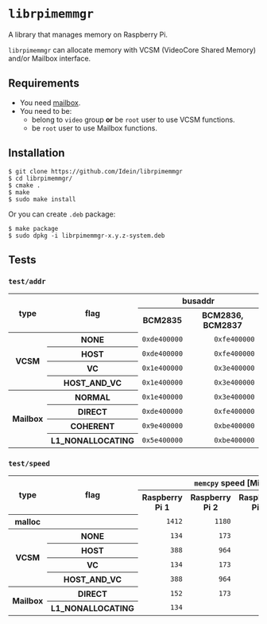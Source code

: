 # `librpimemmgr`

A library that manages memory on Raspberry Pi.

`librpimemmgr` can allocate memory with VCSM (VideoCore Shared Memory) and/or
Mailbox interface.


## Requirements

- You need [mailbox](https://github.com/Terminus-IMRC/mailbox).
- You need to be:
  - belong to `video` group **or** be `root` user to use VCSM functions.
  - be `root` user to use Mailbox functions.


## Installation

```
$ git clone https://github.com/Idein/librpimemmgr
$ cd librpimemmgr/
$ cmake .
$ make
$ sudo make install
```

Or you can create `.deb` package:

```
$ make package
$ sudo dpkg -i librpimemmgr-x.y.z-system.deb
```


## Tests

### `test/addr`

<table>
<tr> <th rowspan=2>type</th> <th rowspan=2>flag</th> <th colspan=2>busaddr</th> </tr>
<tr> <th>BCM2835</th> <th>BCM2836, BCM2837</th> </tr>
<tr> <th rowspan=4>VCSM</th>    <th>NONE</th>             <td align="right"><code>0xde400000</code></td> <td align="right"><code>0xfe400000</code></td> </tr>
<tr>                            <th>HOST</th>             <td align="right"><code>0xde400000</code></td> <td align="right"><code>0xfe400000</code></td> </tr>
<tr>                            <th>VC</th>               <td align="right"><code>0x1e400000</code></td> <td align="right"><code>0x3e400000</code></td> </tr>
<tr>                            <th>HOST_AND_VC</th>      <td align="right"><code>0x1e400000</code></td> <td align="right"><code>0x3e400000</code></td> </tr>
<tr> <th rowspan=4>Mailbox</th> <th>NORMAL</th>           <td align="right"><code>0x1e400000</code></td> <td align="right"><code>0x3e400000</code></td> </tr>
<tr>                            <th>DIRECT</th>           <td align="right"><code>0xde400000</code></td> <td align="right"><code>0xfe400000</code></td> </tr>
<tr>                            <th>COHERENT</th>         <td align="right"><code>0x9e400000</code></td> <td align="right"><code>0xbe400000</code></td> </tr>
<tr>                            <th>L1_NONALLOCATING</th> <td align="right"><code>0x5e400000</code></td> <td align="right"><code>0xbe400000</code></td> </tr>
</table>

### `test/speed`

<table>
<tr> <th rowspan=2>type</th> <th rowspan=2>flag</th> <th colspan=4><code>memcpy</code> speed [MiB/s]</th> </tr>
<tr> <th>Raspberry Pi 1</th> <th>Raspberry Pi 2</th> <th>Raspberry Pi 3</th> <th>Raspberry Pi 3+</th> </tr>
<tr> <th>malloc</th>            <th></th>                 <td align="right"><code>1412</code></td> <td align="right"><code>1180</code></td> <td align="right"><code>1801</code></td> <td align="right"><code>1820</code></td> </tr>
<tr> <th rowspan=4>VCSM</th>    <th>NONE</th>             <td align="right"><code> 134</code></td> <td align="right"><code> 173</code></td> <td align="right"><code> 268</code></td> <td align="right"><code> 275</code></td> </tr>
<tr>                            <th>HOST</th>             <td align="right"><code> 388</code></td> <td align="right"><code> 964</code></td> <td align="right"><code>1162</code></td> <td align="right"><code>1145</code></td> </tr>
<tr>                            <th>VC</th>               <td align="right"><code> 134</code></td> <td align="right"><code> 173</code></td> <td align="right"><code> 268</code></td> <td align="right"><code> 275</code></td> </tr>
<tr>                            <th>HOST_AND_VC</th>      <td align="right"><code> 388</code></td> <td align="right"><code> 964</code></td> <td align="right"><code>1155</code></td> <td align="right"><code>1145</code></td> </tr>
<tr> <th rowspan=2>Mailbox</th> <th>DIRECT</th>           <td align="right"><code> 152</code></td> <td align="right"><code> 173</code></td> <td align="right"><code> 268</code></td> <td align="right"><code> 275</code></td> </tr>
<tr>                            <th>L1_NONALLOCATING</th> <td align="right"><code> 134</code></td> <td align="right">                 </td> <td align="right">                 </td> <td align="right">                 </td> </tr>
</table>
